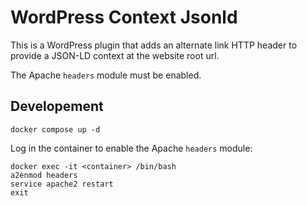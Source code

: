 # WordPress Context Jsonld

This is a WordPress plugin that adds an alternate link HTTP header to provide a JSON-LD context at the website root url.

The Apache `headers` module must be enabled.

## Developement
```
docker compose up -d
```

Log in the container to enable the Apache `headers` module:
```
docker exec -it <container> /bin/bash
a2enmod headers
service apache2 restart
exit
```
